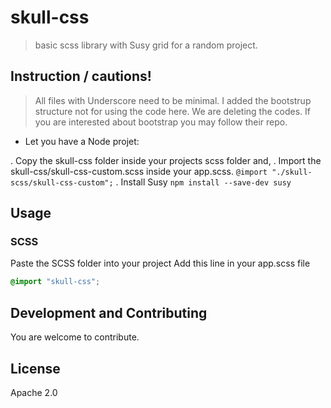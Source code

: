 # skull-css

> basic scss library with Susy grid for a random project.

## Instruction / cautions!
> All files with Underscore need to be minimal. I added the bootstrup structure not for using the code here. We are deleting the codes. If you are interested about bootstrap you may follow their repo.

* Let you have a Node projet:

. Copy the skull-css folder inside your projects scss folder and, 
. Import the skull-css/skull-css-custom.scss inside your app.scss. `@import "./skull-scss/skull-css-custom";`
. Install Susy `npm install --save-dev susy`


## Usage
### SCSS
Paste the SCSS folder into your project
Add this line in your app.scss file
```scss
@import "skull-css";
```
## Development and Contributing
You are welcome to contribute.

## License
Apache 2.0

